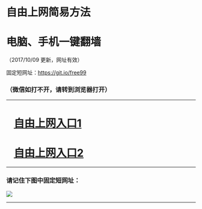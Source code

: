 ﻿# 自由上网简易方法

# 电脑、手机一键翻墙

（2017/10/09 更新，网址有效）

固定短网址：https://git.io/free99

### （微信如打不开，请转到浏览器打开）


***





# &nbsp;&nbsp; <a href="http://ft12716533.fwq-tz-1001.info/fwqtz01.html?t=10090016090 " target="_blank">自由上网入口1</a>
# &nbsp;&nbsp; <a href="http://ft2727527413.fwq-tz-1002.info/fwqtz02.html?t=100900126167 " target="_blank">自由上网入口2</a>
***

### 请记住下图中固定短网址：

<img src="https://s3-us-west-2.amazonaws.com/fwq-1001/yjfq-20170905okok.png" /> 


***

